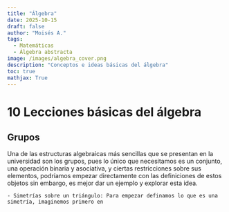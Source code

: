 ```yaml
---
title: "Álgebra"
date: 2025-10-15
draft: false
author: "Moisés A."
tags:
  - Matemáticas
  - Álgebra abstracta
image: /images/algebra_cover.png
description: "Conceptos e ideas básicas del álgebra"
toc: true
mathjax: True
---
```

# 10 Lecciones básicas del álgebra 
## Grupos
Una de las estructuras algebraicas más sencillas que se presentan en la universidad son los grupos, pues lo único que necesitamos es un conjunto, una operación binaria y asociativa, y ciertas restricciones sobre sus elementos, podríamos empezar directamente con las definiciones de estos objetos sin embargo, es mejor dar un ejemplo y explorar esta idea.

    - Simetrías sobre un triángulo: Para empezar definamos lo que es una simetría, imaginemos primero en 























